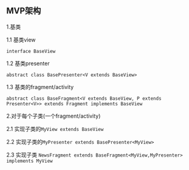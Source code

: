 ## MVP架构

1.基类

1.1 基类view

`interface BaseView`

1.2 基类presenter

`abstract class BasePresenter<V extends BaseView>`

1.3 基类的fragment/activity

`abstract class BaseFragment<V extends BaseView, P extends Presenter<V>> extends Fragment implements BaseView `



2.对于每个子类(一个fragment/activity)

2.1 实现子类的`MyView extends BaseView`

2.2 实现子类的`MyPresenter extends BasePresenter<MyView>`

2.3 实现子类 `NewsFragment extends BaseFragment<MyView,MyPresenter> implements MyView`



















































































































































































































































































































































































































































































